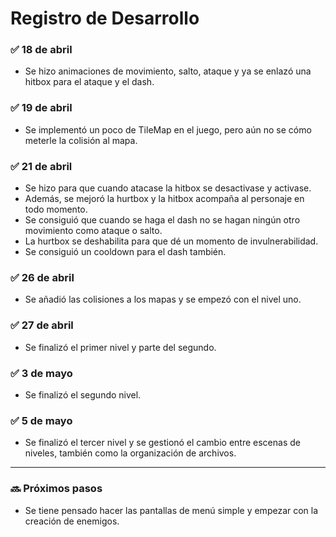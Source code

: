 # Registro de Desarrollo

### ✅ 18 de abril
- Se hizo animaciones de movimiento, salto, ataque y ya se enlazó una hitbox para el ataque y el dash.

### ✅ 19 de abril
- Se implementó un poco de TileMap en el juego, pero aún no se cómo meterle la colisión al mapa.

### ✅ 21 de abril
- Se hizo para que cuando atacase la hitbox se desactivase y activase.
- Además, se mejoró la hurtbox y la hitbox acompaña al personaje en todo momento.
- Se consiguió que cuando se haga el dash no se hagan ningún otro movimiento como ataque o salto.
- La hurtbox se deshabilita para que dé un momento de invulnerabilidad.
- Se consiguió un cooldown para el dash también.

### ✅ 26 de abril
- Se añadió las colisiones a los mapas y se empezó con el nivel uno.

### ✅ 27 de abril
- Se finalizó el primer nivel y parte del segundo.

### ✅ 3 de mayo
- Se finalizó el segundo nivel.

### ✅ 5 de mayo
- Se finalizó el tercer nivel y se gestionó el cambio entre escenas de niveles, también como la organización de archivos.

---

### 🔜 Próximos pasos
- Se tiene pensado hacer las pantallas de menú simple y empezar con la creación de enemigos.
